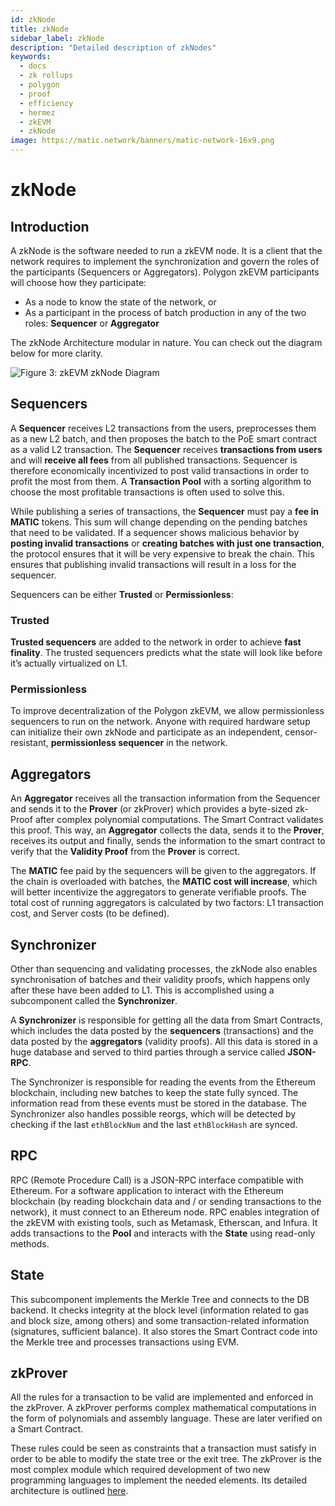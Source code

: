 ```yaml
---
id: zkNode
title: zkNode
sidebar_label: zkNode
description: "Detailed description of zkNodes"
keywords:
  - docs
  - zk rollups
  - polygon
  - proof
  - efficiency
  - hermez
  - zkEVM
  - zkNode
image: https://matic.network/banners/matic-network-16x9.png
---
```


# zkNode

## Introduction

A zkNode is the software needed to run a zkEVM node. It is a client that the network requires to implement the synchronization and govern the roles of the participants (Sequencers or Aggregators). Polygon zkEVM participants will choose how they participate:

- As a node to know the state of the network, or
- As a participant in the process of batch production in any of the two roles: **Sequencer** or **Aggregator**

The zkNode Architecture modular in nature. You can check out the diagram below for more clarity.

![Figure 3: zkEVM zkNode Diagram](figures/fig3-zkNode-arch.png)

## Sequencers

A **Sequencer** receives L2 transactions from the users, preprocesses them as a new L2 batch, and then proposes the batch to the PoE smart contract as a valid L2 transaction. The **Sequencer** receives **transactions from users** and will **receive all fees** from all published transactions. Sequencer is therefore economically incentivized to post valid transactions in order to profit the most from them. A **Transaction Pool** with a sorting algorithm to choose the most profitable transactions is often used to solve this.

While publishing a series of transactions, the **Sequencer** must pay a **fee in MATIC** tokens. This sum will change depending on the pending batches that need to be validated. If a sequencer shows malicious behavior by **posting invalid transactions** or **creating batches with just one transaction**, the protocol ensures that it will be very expensive to break the chain. This ensures that publishing invalid transactions will result in a loss for the sequencer.

Sequencers can be either **Trusted** or **Permissionless**:

### Trusted

**Trusted sequencers** are added to the network in order to achieve **fast finality**. The trusted sequencers predicts what the state will look like before it’s actually virtualized on L1.

### Permissionless

To improve decentralization of the Polygon zkEVM, we allow permissionless sequencers to run on the network. Anyone with required hardware setup can initialize their own zkNode and participate as an independent, censor-resistant, **permissionless sequencer** in the network.

## Aggregators

An **Aggregator** receives all the transaction information from the Sequencer and sends it to the **Prover** (or zkProver) which provides a byte-sized zk-Proof after complex polynomial computations. The Smart Contract validates this proof. This way, an **Aggregator** collects the data, sends it to the **Prover**, receives its output and finally, sends the information to the smart contract to verify that the **Validity Proof** from the **Prover** is correct.

The **MATIC** fee paid by the sequencers will be given to the aggregators. If the chain is overloaded with batches, the **MATIC cost will increase**, which will better incentivize the aggregators to generate verifiable proofs. The total cost of running aggregators is calculated by two factors: L1 transaction cost, and Server costs (to be defined).

## Synchronizer

Other than sequencing and validating processes, the zkNode also enables synchronisation of batches and their validity proofs, which happens only after these have been added to L1. This is accomplished using a subcomponent called the **Synchronizer**.

A **Synchronizer** is responsible for getting all the data from Smart Contracts, which includes the data posted by the **sequencers** (transactions) and the data posted by the **aggregators** (validity proofs). All this data is stored in a huge database and served to third parties through a service called **JSON-RPC**.

The Synchronizer is responsible for reading the events from the Ethereum blockchain, including new batches to keep the state fully synced. The information read from these events must be stored in the database. The Synchronizer also handles possible reorgs, which will be detected by checking if the last `ethBlockNum` and the last `ethBlockHash` are synced.

## RPC

RPC (Remote Procedure Call) is a JSON-RPC interface compatible with Ethereum. For a software application to interact with the Ethereum blockchain (by reading blockchain data and / or sending transactions to the network), it must connect to an Ethereum node. RPC enables integration of the zkEVM with existing tools, such as Metamask, Etherscan, and Infura. It adds transactions to the **Pool** and interacts with the **State** using read-only methods. 

## State

This subcomponent implements the Merkle Tree and connects to the DB backend. It checks integrity at the block level (information related to gas and block size, among others) and some transaction-related information (signatures, sufficient balance). It also stores the Smart Contract code into the Merkle tree and processes transactions using EVM.

## zkProver

All the rules for a transaction to be valid are implemented and enforced in the zkProver. A zkProver performs complex mathematical computations in the form of polynomials and assembly language. These are later verified on a Smart Contract.

These rules could be seen as constraints that a transaction must satisfy in order to be able to modify the state tree or the exit tree. The zkProver is the most complex module which required development of two new programming languages to implement the needed elements. Its detailed architecture is outlined [here](/docs/zkEVM/Architecture/zkProver).